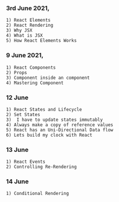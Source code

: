 ### 3rd June 2021,
	1) React Elements
	2) React Rendering
	3) Why JSX
	4) What is JSX
	5) How React Elements Works 

### 9 June 2021,
	1) React Components
	2) Props
	3) Component inside an component
	4) Mastering Component

### 12 June
	1) React States and Lifecycle
	2) Set States
	3)  I have to update states immutably
	4) Always make a copy of reference values
	5) React has an Uni-Directional Data flow 
	6) Lets build my clock with React

### 13 June
	1) React Events
	2) Controlling Re-Rendering
	
### 14 June 
	1) Conditional Rendering
	
